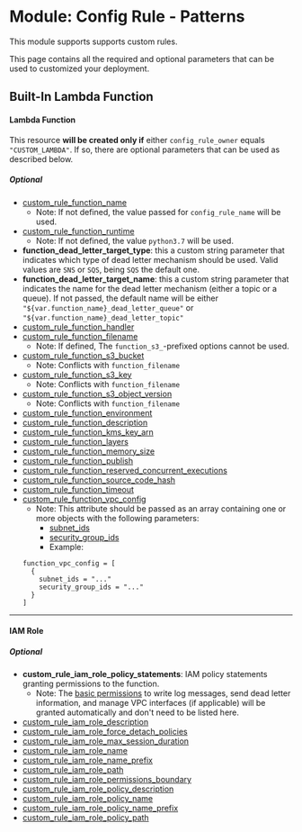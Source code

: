 # Module: Config Rule - Patterns

This module supports supports custom rules.

This page contains all the required and optional parameters that can be used to customized your deployment.

## Built-In Lambda Function

#### Lambda Function

This resource **will be created only if** either `config_rule_owner` equals `"CUSTOM_LAMBDA"`. If so, there are optional parameters that can be used as described below.

##### Optional

- [custom_rule_function_name](https://www.terraform.io/docs/providers/aws/r/lambda_function.html#function_name)
  - Note: If not defined, the value passed for `config_rule_name` will be used.
- [custom_rule_function_runtime](https://www.terraform.io/docs/providers/aws/r/lambda_function.html#runtime)
  - Note: If not defined, the value `python3.7` will be used.
- **function_dead_letter_target_type**: this a custom string parameter that indicates which type of dead letter mechanism should be used. Valid values are `SNS` or `SQS`, being `SQS` the default one.
- **function_dead_letter_target_name**: this a custom string parameter that indicates the name for the dead letter mechanism (either a topic or a queue). If not passed, the default name will be either `"${var.function_name}_dead_letter_queue"` or `"${var.function_name}_dead_letter_topic"`
- [custom_rule_function_handler](https://www.terraform.io/docs/providers/aws/r/lambda_function.html#handler)
- [custom_rule_function_filename](https://www.terraform.io/docs/providers/aws/r/lambda_function.html#filename)
  - Note: If defined, The `function_s3_`-prefixed options cannot be used.
- [custom_rule_function_s3_bucket](https://www.terraform.io/docs/providers/aws/r/lambda_function.html#s3_bucket)
  - Note: Conflicts with `function_filename`
- [custom_rule_function_s3_key](https://www.terraform.io/docs/providers/aws/r/lambda_function.html#s3_key)
  - Note: Conflicts with `function_filename`
- [custom_rule_function_s3_object_version](https://www.terraform.io/docs/providers/aws/r/lambda_function.html#s3_object_version)
  - Note: Conflicts with `function_filename`
- [custom_rule_function_environment](https://www.terraform.io/docs/providers/aws/r/lambda_function.html#variables)
- [custom_rule_function_description](https://www.terraform.io/docs/providers/aws/r/lambda_function.html#description)
- [custom_rule_function_kms_key_arn](https://www.terraform.io/docs/providers/aws/r/lambda_function.html#kms_key_arn)
- [custom_rule_function_layers](https://www.terraform.io/docs/providers/aws/r/lambda_function.html#layers)
- [custom_rule_function_memory_size](https://www.terraform.io/docs/providers/aws/r/lambda_function.html#memory_size)
- [custom_rule_function_publish](https://www.terraform.io/docs/providers/aws/r/lambda_function.html#publish)
- [custom_rule_function_reserved_concurrent_executions](https://www.terraform.io/docs/providers/aws/r/lambda_function.html#reserved_concurrent_executions)
- [custom_rule_function_source_code_hash](https://www.terraform.io/docs/providers/aws/r/lambda_function.html#source_code_hash)
- [custom_rule_function_timeout](https://www.terraform.io/docs/providers/aws/r/lambda_function.html#timeout)
- [custom_rule_function_vpc_config](https://www.terraform.io/docs/providers/aws/r/lambda_function.html#vpc_config)
  - Note: This attribute should be passed as an array containing one or more objects with the following parameters:
    - [subnet_ids](https://www.terraform.io/docs/providers/aws/r/lambda_function.html#subnet_ids)
    - [security_group_ids](https://www.terraform.io/docs/providers/aws/r/lambda_function.html#security_group_ids)
    - Example:
  ```
  function_vpc_config = [
    {
      subnet_ids = "..."
      security_group_ids = "..."
    }
  ]
  ```

---

#### IAM Role

##### Optional

- **custom_rule_iam_role_policy_statements**: IAM policy statements granting permissions to the function.
  - Note: The [basic permissions](lambda_function.tf#L37) to write log messages, send dead letter information, and manage VPC interfaces (if applicable) will be granted automatically and don't need to be listed here.
- [custom_rule_iam_role_description](https://www.terraform.io/docs/providers/aws/r/iam_role.html#description)
- [custom_rule_iam_role_force_detach_policies](https://www.terraform.io/docs/providers/aws/r/iam_role.html#force_detach_policies)
- [custom_rule_iam_role_max_session_duration](https://www.terraform.io/docs/providers/aws/r/iam_role.html#max_session_duration)
- [custom_rule_iam_role_name](https://www.terraform.io/docs/providers/aws/r/iam_role.html#name)
- [custom_rule_iam_role_name_prefix](https://www.terraform.io/docs/providers/aws/r/iam_role.html#name_prefix)
- [custom_rule_iam_role_path](https://www.terraform.io/docs/providers/aws/r/iam_role.html#path)
- [custom_rule_iam_role_permissions_boundary](https://www.terraform.io/docs/providers/aws/r/iam_role.html#permissions_boundary)
- [custom_rule_iam_role_policy_description](https://www.terraform.io/docs/providers/aws/r/iam_policy.html#description)
- [custom_rule_iam_role_policy_name](https://www.terraform.io/docs/providers/aws/r/iam_policy.html#name)
- [custom_rule_iam_role_policy_name_prefix](https://www.terraform.io/docs/providers/aws/r/iam_policy.html#name_prefix)
- [custom_rule_iam_role_policy_path](https://www.terraform.io/docs/providers/aws/r/iam_policy.html#path)

